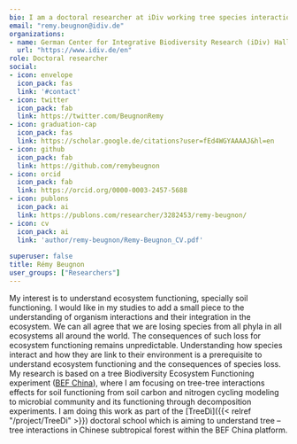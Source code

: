 ```yaml
---
bio: I am a doctoral researcher at iDiv working tree species interaction effect on soil functioning.
email: "remy.beugnon@idiv.de"
organizations:
- name: German Center for Integrative Biodiversity Research (iDiv) Halle-Jena-Leipzig 
  url: "https://www.idiv.de/en"
role: Doctoral researcher
social:
- icon: envelope
  icon_pack: fas
  link: '#contact'
- icon: twitter
  icon_pack: fab
  link: https://twitter.com/BeugnonRemy
- icon: graduation-cap
  icon_pack: fas
  link: https://scholar.google.de/citations?user=fEd4WGYAAAAJ&hl=en
- icon: github
  icon_pack: fab
  link: https://github.com/remybeugnon
- icon: orcid
  icon_pack: fab
  link: https://orcid.org/0000-0003-2457-5688
- icon: publons
  icon_pack: ai
  link: https://publons.com/researcher/3282453/remy-beugnon/
- icon: cv
  icon_pack: ai
  link: 'author/remy-beugnon/Remy-Beugnon_CV.pdf'
  
superuser: false
title: Rémy Beugnon
user_groups: ["Researchers"]
---
```

  My interest is to understand ecosystem functioning, specially soil functioning. I would like in my studies to add a small piece to the understanding of organism interactions and their integration in the ecosystem.
We can all agree that we are losing species from all phyla in all ecosystems all around the world. The consequences of such loss for ecosystem functioning remains unpredictable. Understanding how species interact and how they are link to their environment is a prerequisite to understand ecosystem functioning and the consequences of species loss. 
My research is based on a tree Biodiversity Ecosystem Functioning experiment ([BEF China](https://bef-china.com/)), where I am focusing on tree-tree interactions effects for soil functioning from soil carbon and nitrogen cycling modeling to microbial community and its functioning through decomposition experiments. I am doing this work as part of the [TreeDì]({{< relref "/project/TreeDi" >}}) doctoral school which is aiming to understand tree – tree interactions in Chinese subtropical forest within the BEF China platform.